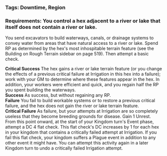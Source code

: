 ### Tags: Downtime, Region

### Requirements:  You control a hex adjacent to a river or lake that itself does not contain a river or lake.

You send excavators to build waterways, canals, or drainage systems to convey water from areas that have natural access to a river or lake. Spend RP as determined by the hex's most inhospitable terrain feature (see the Building on Rough Terrain sidebar on page 519). Then attempt a basic check.  
  
**Critical Success** The hex gains a river or lake terrain feature (or you change the effects of a previous critical failure at Irrigation in this hex into a failure); work with your GM to determine where these features appear in the hex. In addition, your workers were efficient and quick, and you regain half the RP you spent building the waterways.  
**Success** As success, but without regaining any RP.  
**Failure** You fail to build workable systems or to restore a previous critical failure, and the hex does not gain the river or lake terrain feature.  
**Critical Failure** As failure, but your attempts at Irrigation are so completely useless that they become breeding grounds for disease. Gain 1 Unrest. From this point onward, at the start of your Kingdom turn's Event phase, attempt a DC 4 flat check. This flat check's DC increases by 1 for each hex in your kingdom that contains a critically failed attempt at Irrigation. If you fail this flat check, your kingdom suffers a Plague event in addition to any other event it might have. You can attempt this activity again in a later Kingdom turn to undo a critically failed Irrigation attempt.